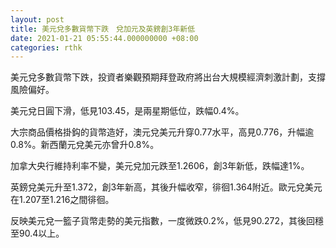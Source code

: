 ```yaml
---
layout: post
title: 美元兌多數貨幣下跌　兌加元及英鎊創3年新低
date: 2021-01-21 05:55:44.000000000 +08:00
categories: rthk
---
```


美元兌多數貨幣下跌，投資者樂觀預期拜登政府將出台大規模經濟刺激計劃，支撐風險偏好。

美元兌日圓下滑，低見103.45，是兩星期低位，跌幅0.4%。

大宗商品價格掛鈎的貨幣造好，澳元兌美元升穿0.77水平，高見0.776，升幅逾0.8%。新西蘭元兌美元亦曾升0.8%。

加拿大央行維持利率不變，美元兌加元跌至1.2606，創3年新低，跌幅達1%。

英鎊兌美元升至1.372，創3年新高，其後升幅收窄，徘徊1.364附近。歐元兌美元在1.207至1.216之間徘徊。

反映美元兌一籃子貨幣走勢的美元指數，一度微跌0.2%，低見90.272，其後回穩至90.4以上。
